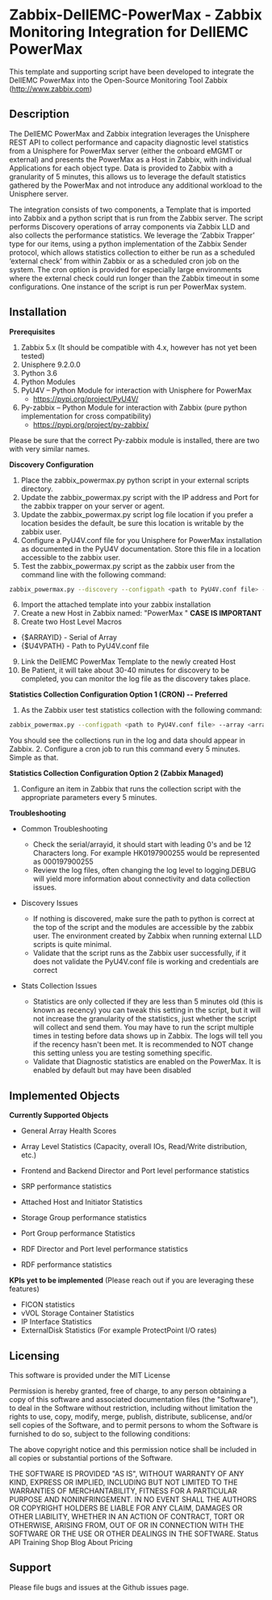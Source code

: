 Zabbix-DellEMC-PowerMax - Zabbix Monitoring Integration for DellEMC PowerMax
=======================

This template and supporting script have been developed to integrate the DellEMC PowerMax into the Open-Source Monitoring Tool Zabbix (http://www.zabbix.com)

## Description

The DellEMC PowerMax and Zabbix integration leverages the Unisphere REST API to collect performance and capacity diagnostic level statistics from a Unisphere for PowerMax server (either the onboard eMGMT or external) and presents the PowerMax as a Host in Zabbix, with individual Applications for each object type.   Data is provided to Zabbix with a granularity of 5 minutes, this allows us to leverage the default statistics gathered by the PowerMax and not introduce any additional workload to the Unisphere server.

The integration consists of two components, a Template that is imported into Zabbix and a python script that is run from the Zabbix server.   The script performs Discovery operations of array components via Zabbix LLD and also collects the performance statistics.   We leverage the ‘Zabbix Trapper’ type for our items, using a python implementation of the Zabbix Sender protocol, which allows statistics collection to either be run as a scheduled ‘external check’ from within Zabbix or as a scheduled cron job on the system.   The cron option is provided for especially large environments where the external check could run longer than the Zabbix timeout in some configurations.    One instance of the script is run per PowerMax system.

## Installation

**Prerequisites**

1.  Zabbix 5.x (It should be compatible with 4.x, however has not yet been tested)
2.  Unisphere 9.2.0.0
3.  Python 3.6
4.  Python Modules
  1. PyU4V – Python Module for interaction with Unisphere for PowerMax
     * https://pypi.org/project/PyU4V/
  2. Py-zabbix – Python Module for interaction with Zabbix (pure python implementation for cross compatibility)
     * https://pypi.org/project/py-zabbix/

Please be sure that the correct Py-zabbix module is installed, there are two with very similar names.

**Discovery Configuration**
1.  Place the zabbix_powermax.py python script in your external scripts directory.
2.  Update the zabbix_powermax.py script with the IP address and Port for the zabbix trapper on your server or agent.
3.  Update the zabbix_powermax.py script log file location if you prefer a location besides the default, be sure this location is writable by the zabbix user.
2.  Configure a PyU4V.conf file for you Unisphere for PowerMax installation as documented in the PyU4V documentation.   Store this file in a location accessible to the zabbix user.
5.  Test the zabbix_powermax.py script as the zabbix user from the command line with the following command:  
```sh
zabbix_powermax.py --discovery --configpath <path to PyU4V.conf file> --array <array serial>
```
6.  Import the attached template into your zabbix installation
7.  Create a new Host in Zabbix named: "PowerMax <array serial>"  **CASE IS IMPORTANT**
8.  Create two Host Level Macros
  *  {$ARRAYID} - Serial of Array
  *  {$U4VPATH} - Path to PyU4V.conf file
9.  Link the DellEMC PowerMax Template to the newly created Host
10.  Be Patient, it will take about 30-40 minutes for discovery to be completed, you can monitor the log file as the discovery takes place.   

**Statistics Collection Configuration Option 1 (CRON) -- Preferred**
1.  As the Zabbix user test statistics collection with the following command:  
```sh
zabbix_powermax.py --configpath <path to PyU4V.conf file> --array <array serial>
```
You should see the collections run in the log and data should appear in Zabbix.
2.  Configure a cron job to run this command every 5 minutes.   Simple as that.

**Statistics Collection Configuration Option 2 (Zabbix Managed)**
1.  Configure an item in Zabbix that runs the collection script with the appropriate parameters every 5 minutes.

**Troubleshooting**
* Common Troubleshooting
  * Check the serial/arrayid, it should start with leading 0's and be 12 Characters long.   For example HK0197900255 would be represented as 000197900255
  * Review the log files, often changing the log level to logging.DEBUG will yield more information about connectivity and data collection issues.   

* Discovery Issues
  * If nothing is discovered, make sure the path to python is correct at the top of the script and the modules are accessible by the zabbix user.   The environment created by Zabbix when running external LLD scripts is quite minimal.
  * Validate that the script runs as the Zabbix user successfully, if it does not validate the PyU4V.conf file is working and credentials are correct

* Stats Collection Issues 
  * Statistics are only collected if they are less than 5 minutes old (this is known as recency) you can tweak this setting in the script, but it will not increase the granularity of the statistics, just whether the script will collect and send them.  You may have to run the script multiple times in testing before data shows up in Zabbix.   The logs will tell you if the recency hasn't been met.  It is recommended to NOT change this setting unless you are testing something specific.
  * Validate that Diagnostic statistics are enabled on the PowerMax.  It is enabled by default but may have been disabled

## Implemented Objects  
**Currently Supported Objects**
-	General Array Health Scores
-	Array Level Statistics (Capacity, overall IOs, Read/Write distribution, etc.)
-	Frontend and Backend Director and Port level performance statistics
-	SRP performance statistics
-	Attached Host and Initiator Statistics
-	Storage Group performance statistics
-	Port Group performance Statistics

-	RDF Director and Port level performance statistics
-	RDF performance statistics 

**KPIs yet to be implemented** (Please reach out if you are leveraging these features)
-	FICON statistics
-	vVOL Storage Container Statistics
-	IP Interface Statistics
-	ExternalDisk Statistics (For example ProtectPoint I/O rates)

Licensing
---------
This software is provided under the MIT License

Permission is hereby granted, free of charge, to any person obtaining a copy of this software and associated documentation files (the "Software"), to deal in the Software without restriction, including without limitation the rights to use, copy, modify, merge, publish, distribute, sublicense, and/or sell copies of the Software, and to permit persons to whom the Software is furnished to do so, subject to the following conditions:

The above copyright notice and this permission notice shall be included in all copies or substantial portions of the Software.

THE SOFTWARE IS PROVIDED "AS IS", WITHOUT WARRANTY OF ANY KIND, EXPRESS OR IMPLIED, INCLUDING BUT NOT LIMITED TO THE WARRANTIES OF MERCHANTABILITY, FITNESS FOR A PARTICULAR PURPOSE AND NONINFRINGEMENT. IN NO EVENT SHALL THE AUTHORS OR COPYRIGHT HOLDERS BE LIABLE FOR ANY CLAIM, DAMAGES OR OTHER LIABILITY, WHETHER IN AN ACTION OF CONTRACT, TORT OR OTHERWISE, ARISING FROM, OUT OF OR IN CONNECTION WITH THE SOFTWARE OR THE USE OR OTHER DEALINGS IN THE SOFTWARE.
Status API Training Shop Blog About Pricing


Support
-------
Please file bugs and issues at the Github issues page.